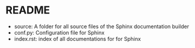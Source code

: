 # README

- source: A folder for all source files of the Sphinx documentation builder
- conf.py: Configuration file for Sphinx
- index.rst: index of all documentations for for Sphinx
